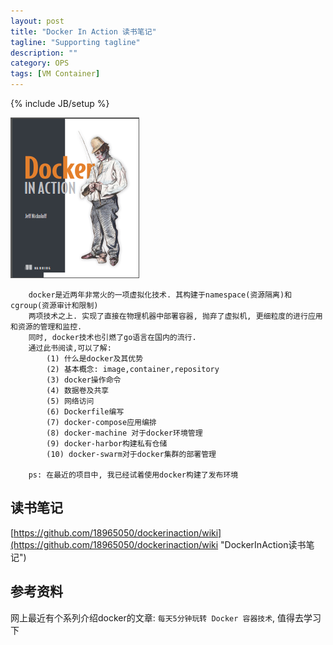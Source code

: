 ```yaml
---
layout: post
title: "Docker In Action 读书笔记"
tagline: "Supporting tagline"
description: ""
category: OPS
tags: [VM Container]
---
```

{% include JB/setup %}

![Docker-In-Action](/assets/attachment/img/docker-in-action.png)

        docker是近两年非常火的一项虚拟化技术. 其构建于namespace(资源隔离)和cgroup(资源审计和限制)
        两项技术之上. 实现了直接在物理机器中部署容器, 抛弃了虚拟机, 更细粒度的进行应用和资源的管理和监控.
        同时, docker技术也引燃了go语言在国内的流行.
        通过此书阅读,可以了解:
            (1) 什么是docker及其优势
            (2) 基本概念: image,container,repository
            (3) docker操作命令
            (4) 数据卷及共享
            (5) 网络访问
            (6) Dockerfile编写
            (7) docker-compose应用编排
            (8) docker-machine 对于docker环境管理
            (9) docker-harbor构建私有仓储
            (10) docker-swarm对于docker集群的部署管理

        ps: 在最近的项目中, 我已经试着使用docker构建了发布环境

## 读书笔记
[https://github.com/18965050/dockerinaction/wiki](https://github.com/18965050/dockerinaction/wiki "DockerInAction读书笔记")

## 参考资料
网上最近有个系列介绍docker的文章: `每天5分钟玩转 Docker 容器技术`, 值得去学习下